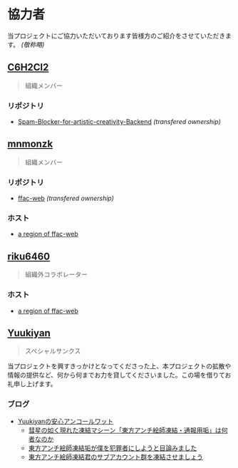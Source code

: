 # 協力者

[GITHUB-C6H2CL2]: https://github.com/C6H2Cl2
[GITHUB-FFAC-FFAC-WEB]: https://github.com/Twitter-FFAC/ffac-web
[GITHUB-FFAC-SPAM-BLOCKER-FOR-ARTISTIC-CREATIVITY-BACKEND]: https://github.com/Twitter-FFAC/Spam-Blocker-for-artistic-creativity-Backend
[GITHUB-MNMONZK]: https://github.com/mnmonzk
[GITHUB-MNMONZK-HOST-FFAC-WEB]: https://ffac.mnmonzk.f5.si
[GITHUB-RIKU6460]: https://github.com/riku6460
[GITHUB-RIKU6460-HOST-FFAC-WEB]: https://ffac.riku6460.space
[HATENA-BLOG-SUGUNIKESE]: http://sugunikese.hatenablog.com
[HATENA-BLOG-SUGUNIKESE-ENTRY-2017-08-26-224556]: http://sugunikese.hatenablog.com/entry/2017/08/26/224556
[HATENA-BLOG-SUGUNIKESE-ENTRY-2017-08-27-201049]: http://sugunikese.hatenablog.com/entry/2017/08/27/201049
[HATENA-BLOG-SUGUNIKESE-ENTRY-2017-08-28-023928]: http://sugunikese.hatenablog.com/entry/2017/08/28/023928
[TWITTER-YUUKIYAN]: https://twitter.com/Sakurauchist
<!-- end of link references field -->

当プロジェクトにご協力いただいております皆様方のご紹介をさせていただきます。
*(敬称略)*

## [C6H2Cl2][GITHUB-C6H2CL2]

> 組織メンバー

### リポジトリ

* [Spam-Blocker-for-artistic-creativity-Backend][GITHUB-FFAC-SPAM-BLOCKER-FOR-ARTISTIC-CREATIVITY-BACKEND] *(transfered ownership)*

## [mnmonzk][GITHUB-MNMONZK]

> 組織メンバー

### リポジトリ

* [ffac-web][GITHUB-FFAC-FFAC-WEB] *(transfered ownership)*

### ホスト

* [a region of ffac-web][GITHUB-MNMONZK-HOST-FFAC-WEB]

## [riku6460][GITHUB-RIKU6460]

> 組織外コラボレーター

### ホスト

* [a region of ffac-web][GITHUB-RIKU6460-HOST-FFAC-WEB]

## [Yuukiyan][TWITTER-YUUKIYAN]

> スペシャルサンクス

当プロジェクトを興すきっかけとなってくださった上、本プロジェクトの拡散や情報の提供など、何から何までお力を貸してくださいました。この場を借りてお礼申し上げます。

### ブログ

* [Yuukiyanの安心アンコールワット][HATENA-BLOG-SUGUNIKESE]
  * [彗星の如く現れた凍結マシーン「東方アンチ絵師凍結・通報用垢」は何者なのか][HATENA-BLOG-SUGUNIKESE-ENTRY-2017-08-26-224556]
  * [東方アンチ絵師凍結垢が僕を犯罪者にしようと目論みました][HATENA-BLOG-SUGUNIKESE-ENTRY-2017-08-27-201049]
  * [東方アンチ絵師凍結君のサブアカウント群を凍結させましょう][HATENA-BLOG-SUGUNIKESE-ENTRY-2017-08-28-023928]